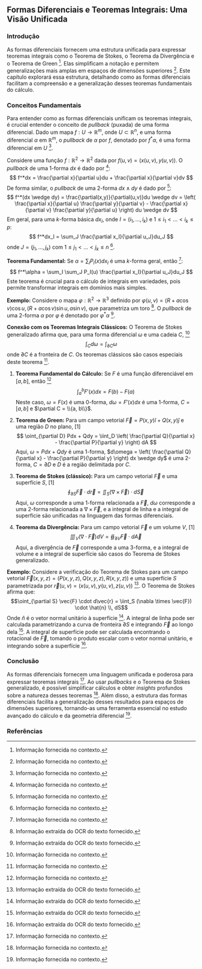 ## Formas Diferenciais e Teoremas Integrais: Uma Visão Unificada

### Introdução
As formas diferenciais fornecem uma estrutura unificada para expressar teoremas integrais como o Teorema de Stokes, o Teorema da Divergência e o Teorema de Green [^1]. Elas simplificam a notação e permitem generalizações mais amplas em espaços de dimensões superiores [^1]. Este capítulo explorará essa estrutura, detalhando como as formas diferenciais facilitam a compreensão e a generalização desses teoremas fundamentais do cálculo.

### Conceitos Fundamentais

Para entender como as formas diferenciais unificam os teoremas integrais, é crucial entender o conceito de *pullback* (puxada) de uma forma diferencial. Dado um mapa $f: U \rightarrow \mathbb{R}^m$, onde $U \subset \mathbb{R}^n$, e uma forma diferencial $\alpha$ em $\mathbb{R}^m$, o *pullback* de $\alpha$ por $f$, denotado por $f^*\alpha$, é uma forma diferencial em $U$ [^1].

Considere uma função $f: \mathbb{R}^2 \rightarrow \mathbb{R}^2$ dada por $f(u,v) = (x(u,v), y(u,v))$.  O *pullback* de uma 1-forma $dx$ é dado por [^1]:
$$ f^*dx = \frac{\partial x}{\partial u}du + \frac{\partial x}{\partial v}dv $$
De forma similar, o *pullback* de uma 2-forma $dx \wedge dy$ é dado por [^1]:
$$ f^*(dx \wedge dy) = \frac{\partial(x,y)}{\partial(u,v)}du \wedge dv = \left( \frac{\partial x}{\partial u} \frac{\partial y}{\partial v} - \frac{\partial x}{\partial v} \frac{\partial y}{\partial u} \right) du \wedge dv $$
Em geral, para uma *k*-forma básica $dx_I$, onde $I = (i_1, \dots, i_k)$ e $1 \leq i_1 < \dots < i_k \leq p$:
$$ f^*dx_I = \sum_J \frac{\partial x_I}{\partial u_J}du_J $$
onde $J = (j_1, \dots, j_k)$ com $1 \leq j_1 < \dots < j_k \leq n$ [^1].

**Teorema Fundamental:** Se $\alpha = \sum_I P_I(x)dx_I$ é uma *k*-forma geral, então [^1]:
$$ f^*\alpha = \sum_I \sum_J P_I(u) \frac{\partial x_I}{\partial u_J}du_J $$
Este teorema é crucial para o cálculo de integrais em variedades, pois permite transformar integrais em domínios mais simples.

**Exemplo:**
Considere o mapa $\varphi: \mathbb{R}^2 \to \mathbb{R}^3$ definido por $\varphi(u,v) = (R + a\cos v)\cos u, (R + a\cos v)\sin u, a\sin v)$, que parametriza um toro [^4]. O *pullback* de uma 2-forma $\alpha$ por $\varphi$ é denotado por $\varphi^*\alpha$ [^4].

**Conexão com os Teoremas Integrais Clássicos:**
O Teorema de Stokes generalizado afirma que, para uma forma diferencial $\omega$ e uma cadeia $C$, [^1]
$$ \int_C d\omega = \int_{\partial C} \omega $$
onde $\partial C$ é a fronteira de $C$. Os teoremas clássicos são casos especiais deste teorema [^1].

1.  **Teorema Fundamental do Cálculo:** Se $F$ é uma função diferenciável em $[a, b]$, então [^1]
    $$ \int_a^b F'(x)dx = F(b) - F(a) $$
    Neste caso, $\omega = F(x)$ é uma 0-forma, $d\omega = F'(x)dx$ é uma 1-forma, $C = [a, b]$ e $\partial C = \\{a, b\\}$.

2.  **Teorema de Green:** Para um campo vetorial $\vec{F} = P(x,y)\hat{i} + Q(x,y)\hat{j}$ e uma região $D$ no plano, [1]
    $$ \oint_{\partial D} Pdx + Qdy = \iint_D \left( \frac{\partial Q}{\partial x} - \frac{\partial P}{\partial y} \right) dA $$
    Aqui, $\omega = Pdx + Qdy$ é uma 1-forma, $d\omega = \left( \frac{\partial Q}{\partial x} - \frac{\partial P}{\partial y} \right) dx \wedge dy$ é uma 2-forma, $C = \partial D$ e $D$ é a região delimitada por $C$.

3.  **Teorema de Stokes (clássico):** Para um campo vetorial $\vec{F}$ e uma superfície $S$, [1]
    $$ \oint_{\partial S} \vec{F} \cdot d\vec{r} = \iint_S (\nabla \times \vec{F}) \cdot d\vec{S} $$
    Aqui, $\omega$ corresponde a uma 1-forma relacionada a $\vec{F}$, $d\omega$ corresponde a uma 2-forma relacionada a $\nabla \times \vec{F}$, e a integral de linha e a integral de superfície são unificadas na linguagem das formas diferenciais.

4.  **Teorema da Divergência:** Para um campo vetorial $\vec{F}$ e um volume $V$, [1]
    $$ \iiint_V (\nabla \cdot \vec{F}) dV = \oiint_{\partial V} \vec{F} \cdot d\vec{A} $$
    Aqui, a divergência de $\vec{F}$ corresponde a uma 3-forma, e a integral de volume e a integral de superfície são casos do Teorema de Stokes generalizado.

**Exemplo:**
Considere a verificação do Teorema de Stokes para um campo vetorial $\vec{F}(x,y,z) = (P(x,y,z), Q(x,y,z), R(x,y,z))$ e uma superfície $S$ parametrizada por $\vec{r}(u,v) = (x(u,v), y(u,v), z(u,v))$ [^4]. O Teorema de Stokes afirma que:\
$$\oint_{\partial S} \vec{F} \cdot d\vec{r} = \iint_S (\nabla \times \vec{F}) \cdot \hat{n} \\, dS$$
Onde $\hat{n}$ é o vetor normal unitário à superfície [^4]. A integral de linha pode ser calculada parametrizando a curva de fronteira $\partial S$ e integrando $\vec{F}$ ao longo dela [^4]. A integral de superfície pode ser calculada encontrando o rotacional de $\vec{F}$, tomando o produto escalar com o vetor normal unitário, e integrando sobre a superfície [^4].

### Conclusão
As formas diferenciais fornecem uma linguagem unificada e poderosa para expressar teoremas integrais [^1]. Ao usar *pullbacks* e o Teorema de Stokes generalizado, é possível simplificar cálculos e obter *insights* profundos sobre a natureza desses teoremas [^1]. Além disso, a estrutura das formas diferenciais facilita a generalização desses resultados para espaços de dimensões superiores, tornando-as uma ferramenta essencial no estudo avançado do cálculo e da geometria diferencial [^1].

### Referências
[^1]: Informação fornecida no contexto.
[^4]: Informação extraída do OCR do texto fornecido.
<!-- END -->